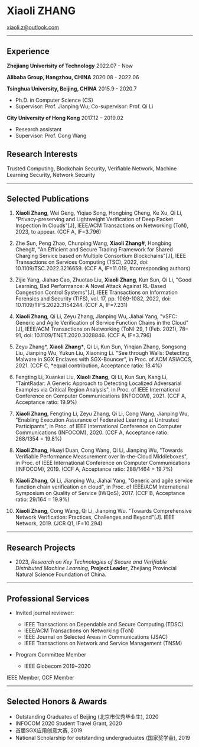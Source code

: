 

# Xiaoli **ZHANG**
xiaoli.z@outlook.com

---

## Experience

**Zhejiang Univerisity of Technology**  2022.07 - Now

**Alibaba Group, Hangzhou, CHINA** 2020.08 - 2022.06

**Tsinghua University, Beijing, CHINA** 2015.9 - 2020.7

- Ph.D. in Computer Science (CS)
- Supervisor: Prof. Jianping Wu; Co-supervisor: Prof. Qi Li

**City University of Hong Kong** 2017.12 – 2019.02

- Research assistant
- Supervisor: Prof. Cong Wang

## Research Interests
Trusted Computing, Blockchain Security, Verifiable Network, Machine Learning Security, Network Security

---

##  Selected Publications

1. **Xiaoli Zhang**, Wei Geng, Yiqiao Song, Hongbing Cheng, Ke Xu, Qi Li, "Privacy-preserving and Lightweight Verification of Deep Packet Inspection In Clouds"[J], IEEE/ACM Transactions on Networking (ToN), 2023, to appear. (CCF A, IF=3.796)

2. Zhe Sun, Peng Zhao, Chunping Wang, **Xiaoli Zhang#**, Hongbing Cheng#, "An Efficient and Secure Trading Framework for Shared Charging Service based on Multiple Consortium Blockchains"[J], IEEE Transactions on Services Computing (TSC), 2022, doi: 10.1109/TSC.2022.3216659. (CCF A, IF=11.019, #corresponding authors)

3. Zijie Yang, Jiahao Cao, Zhuotao Liu, **Xiaoli Zhang**, Kun Sun, Qi Li, "Good Learning, Bad Performance: A Novel Attack Against RL-Based Congestion Control Systems"[J], IEEE Transactions on Information Forensics and Security (TIFS), vol. 17, pp. 1069-1082, 2022, doi: 10.1109/TIFS.2022.3154244. (CCF A, IF=7.231)

4. **Xiaoli Zhang**, Qi Li, Zeyu Zhang, Jianping Wu, Jiahai Yang, "vSFC: Generic and Agile Verification of Service Function Chains in the Cloud"[J], IEEE/ACM Transactions on Networking (ToN) 29, 1 (Feb. 2021), 78–91, doi: 10.1109/TNET.2020.3028846. (CCF A, IF=3.796)

5. Zeyu Zhang*, **Xiaoli Zhang\***, Qi Li, Kun Sun, Yinqian Zhang, Songsong Liu, Jianping Wu, Yukun Liu, Xiaoning Li. "See through Walls: Detecting Malware in SGX Enclaves with SGX-Bouncer", in Proc. of ACM ASIACCS, 2021. (CCF C, *equal contribution, Acceptance ratio: 18.4%)

6. Fengting Li, Xuankai Liu, **Xiaoli Zhang**, Qi Li, Kun Sun, Kang Li, "TaintRadar: A Generic Approach to Detecting Localized Adversarial Examples via Critical Region Analysis", in Proc. of IEEE International Conference on Computer Communications (INFOCOM), 2021. (CCF A, Acceptance ratio: 19.9%)

7. **Xiaoli Zhang**, Fengting Li, Zeyu Zhang, Qi Li, Cong Wang, Jianping Wu, "Enabling Execution Assurance of Federated Learning at Untrusted Participants", in Proc. of IEEE International Conference on Computer Communications (INFOCOM), 2020. (CCF A, Acceptance ratio: 268/1354 = 19.8%)

8. **Xiaoli Zhang**, Huayi Duan, Cong Wang, Qi Li, Jianping Wu, "Towards Verifiable Performance Measurement over In-the-Cloud Middleboxes", in Proc. of IEEE International Conference on Computer Communications (INFOCOM), 2019. (CCF A, Acceptance ratio: 288/1464 = 19.7%)

9. **Xiaoli Zhang**, Qi Li, Jianping Wu, Jiahai Yang, "Generic and agile service function chain verification on cloud", in Proc. of IEEE/ACM International Symposium on Quality of Service (IWQoS), 2017. (CCF B, Acceptance ratio: 29/164 = 19.9%)

10. **Xiaoli Zhang**, Cong Wang, Qi Li, Jianping Wu. "Towards Comprehensive Network Verification: Practices, Challenges and Beyond"[J]. IEEE Network, 2019. (JCR Q1, IF=10.294)

---

## Research Projects

- 2023, *Research on Key Technologies of Secure and Verifiable Distributed Machine Learning*, **Project Leader**, Zhejiang Provincial Natural Science Foundation of China.


---

## Professional Services

- Invited journal reviewer:
   - IEEE Transactions on Dependable and Secure Computing (TDSC)
   - IEEE/ACM Transactions on Networking (ToN)
   - IEEE Journal on Selected Areas in Communications (JSAC)
   - IEEE Transactions on Network and Service Management (TNSM)

- Program Committee Member
  - IEEE Globecom 2019~2020 

IEEE Member, CCF Member

---

## Selected Honors & Awards

- Outstanding Graduates of Beijing (北京市优秀毕业生), 2020 <br>
- INFOCOM 2020 Student Travel Grant, 2020 <br>
- 首届SGX应用创意大赛, 2019 <br>
- National Scholarship for outstanding undergraduates (国家奖学金), 2019 <br>




